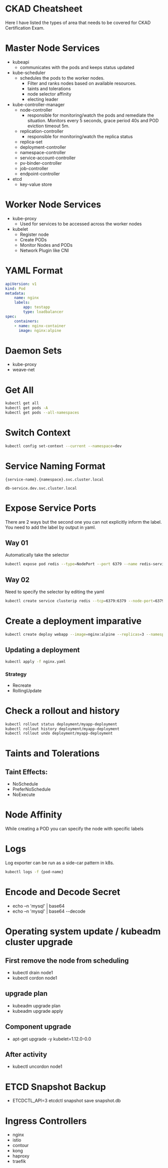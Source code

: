 # CKAD Cheatsheet

Here I have listed the types of area that needs to be covered for CKAD Certification Exam.

# Master Node Services

- kubeapi
    - communicates with the pods and keeps status updated
- kube-scheduler
    - schedules the pods to the worker nodes.       
        - Filter and ranks nodes based on available resources.
        - taints and tolerations
        - node selector affinity
        - electing leader
- kube-controller-manager
    - node-controller
        - responsible for monitoring/watch the pods and remediate the situation. Monitors every 5 seconds, grace period 40s and POD eviction timeout 5m.
    - replication-controller
        - responsible for monitoring/watch the replica status
    - replica-set
    - deployment-controller
    - namespace-controller
    - service-account-controller
    - pv-binder-controller
    - job-controller
    - endpoint-controller
- etcd
    - key-value store

# Worker Node Services

- kube-proxy
    - Used for services to be accessed across the worker nodes
- kubelet
    - Register node
    - Create PODs
    - Monitor Nodes and PODs
    - Network Plugin like CNI

# YAML Format

```yaml
apiVersion: v1
kind: Pod
metadata:
    name: nginx
    labels:
        app: testapp
        type: loadbalancer
spec:
    containers:
    - name: nginx-container
      image: nginx:alpine
```

# Daemon Sets

- kube-proxy
- weave-net

# Get All
```bash
kubectl get all
kubectl get pods -A
kubectl get pods --all-namespaces
```

# Switch Context
```bash
kubectl config set-context --current --namespace=dev
```

# Service Naming Format

`{service-name}.{namespace}.svc.cluster.local`

`db-service.dev.svc.cluster.local`

# Expose Service Ports
There are 2 ways but the second one you can not explicitly inform the label. You need to add the label by output in yaml.

## Way 01
Automatically take the selector
```bash
kubectl expose pod redis --type=NodePort --port 6379 --name redis-service
```

## Way 02
Need to specify the selector by editing the yaml
```bash
kubectl create service clusterip redis --tcp=6379:6379 --node-port=6379 --dry-run=client -o yaml
```

# Create a deployment imparative

```bash
kubectl create deploy webapp --image=nginx:alpine --replicas=3 --namespace=dev
```

## Updating a deployment

```bash
kubectl apply -f nginx.yaml
```

### Strategy

- Recreate
- RollingUpdate


# Check a rollout and history
```bash
kubectl rollout status deployment/myapp-deployment
kubectl rollout history deployment/myapp-deployment
kubectl rollout undo deployment/myapp-deployment
```

# Taints and Tolerations

## Taint Effects:

- NoSchedule
- PreferNoSchedule
- NoExecute

# Node Affinity
While creating a POD you can specify the node with specific labels

# Logs
Log exporter can be run as a side-car pattern in k8s.
```bash
kubectl logs -f {pod-name}
```

# Encode and Decode Secret

- echo –n 'mysql' | base64
- echo –n 'mysql' | base64 --decode

# Operating system update / kubeadm cluster upgrade

## First remove the node from scheduling

- kubectl drain node1
- kubectl cordon node1

## upgrade plan

- kubeadm upgrade plan
- kubeadm upgrade apply

## Component upgrade

- apt-get upgrade -y kubelet=1.12.0-0.0

## After activity

- kubectl uncordon node1

# ETCD Snapshot Backup

- ETCDCTL_API=3 etcdctl snapshot save snapshot.db

# Ingress Controllers

- nginx
- istio
- contour
- kong
- haproxy
- traefik